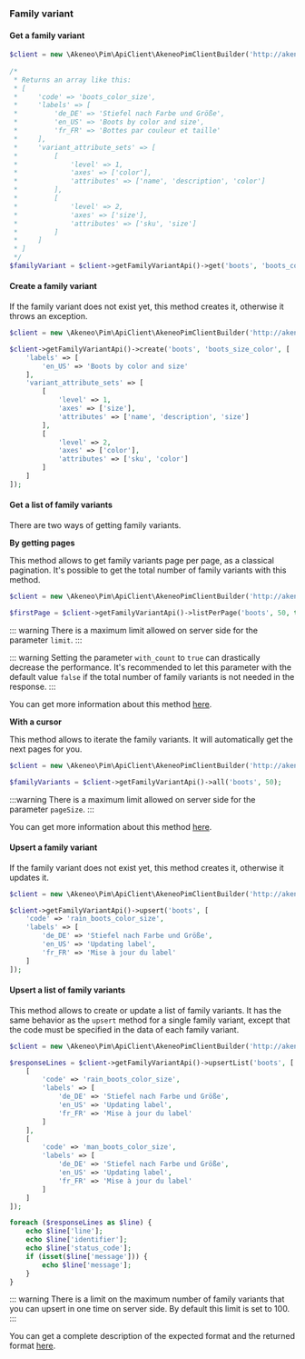 ### Family variant

#### Get a family variant

```php
$client = new \Akeneo\Pim\ApiClient\AkeneoPimClientBuilder('http://akeneo.com/')->buildAuthenticatedByPassword('client_id', 'secret', 'admin', 'admin');
                     
/*
 * Returns an array like this:
 * [
 *     'code' => 'boots_color_size',
 *     'labels' => [
 *         'de_DE' => 'Stiefel nach Farbe und Größe',
 *         'en_US' => 'Boots by color and size',
 *         'fr_FR' => 'Bottes par couleur et taille'
 *     ],
 *     'variant_attribute_sets' => [
 *         [
 *             'level' => 1,
 *             'axes' => ['color'],
 *             'attributes' => ['name', 'description', 'color']
 *         ],
 *         [
 *             'level' => 2,
 *             'axes' => ['size'],
 *             'attributes' => ['sku', 'size']
 *         ]
 *     ]
 * ]
 */
$familyVariant = $client->getFamilyVariantApi()->get('boots', 'boots_color_size');
```

#### Create a family variant

If the family variant does not exist yet, this method creates it, otherwise it throws an exception.

```php
$client = new \Akeneo\Pim\ApiClient\AkeneoPimClientBuilder('http://akeneo.com/')->buildAuthenticatedByPassword('client_id', 'secret', 'admin', 'admin');

$client->getFamilyVariantApi()->create('boots', 'boots_size_color', [
    'labels' => [
        'en_US' => 'Boots by color and size'
    ],
    'variant_attribute_sets' => [
        [
            'level' => 1,
            'axes' => ['size'],
            'attributes' => ['name', 'description', 'size']
        ],
        [
            'level' => 2,
            'axes' => ['color'],
            'attributes' => ['sku', 'color']
        ]
    ]
]);
```

#### Get a list of family variants

There are two ways of getting family variants.

**By getting pages**

This method allows to get family variants page per page, as a classical pagination.
It's possible to get the total number of family variants with this method.

```php
$client = new \Akeneo\Pim\ApiClient\AkeneoPimClientBuilder('http://akeneo.com/')->buildAuthenticatedByPassword('client_id', 'secret', 'admin', 'admin');

$firstPage = $client->getFamilyVariantApi()->listPerPage('boots', 50, true);
```

::: warning
There is a maximum limit allowed on server side for the parameter `limit`.
:::

::: warning
Setting the parameter `with_count`  to `true`  can drastically decrease the performance.
It's recommended to let this parameter with the default value `false` if the total number of family variants is not needed in the response.
:::

You can get more information about this method [here](/php-client/list-resources.html#by-getting-pages).

**With a cursor**

This method allows to iterate the family variants. It will automatically get the next pages for you.

```php
$client = new \Akeneo\Pim\ApiClient\AkeneoPimClientBuilder('http://akeneo.com/')->buildAuthenticatedByPassword('client_id', 'secret', 'admin', 'admin');

$familyVariants = $client->getFamilyVariantApi()->all('boots', 50);
```

:::warning
There is a maximum limit allowed on server side for the parameter `pageSize`.
:::

You can get more information about this method [here](/php-client/list-resources.html#with-a-cursor).

#### Upsert a family variant

If the family variant does not exist yet, this method creates it, otherwise it updates it.

```php
$client = new \Akeneo\Pim\ApiClient\AkeneoPimClientBuilder('http://akeneo.com/')->buildAuthenticatedByPassword('client_id', 'secret', 'admin', 'admin');

$client->getFamilyVariantApi()->upsert('boots', [
    'code' => 'rain_boots_color_size',
    'labels' => [
        'de_DE' => 'Stiefel nach Farbe und Größe',
        'en_US' => 'Updating label',
        'fr_FR' => 'Mise à jour du label'
    ]
]);
```

#### Upsert a list of family variants

This method allows to create or update a list of family variants.
It has the same behavior as the `upsert` method for a single family variant, except that the code must be specified in the data of each family variant.


```php
$client = new \Akeneo\Pim\ApiClient\AkeneoPimClientBuilder('http://akeneo.com/')->buildAuthenticatedByPassword('client_id', 'secret', 'admin', 'admin');

$responseLines = $client->getFamilyVariantApi()->upsertList('boots', [
    [
        'code' => 'rain_boots_color_size',
        'labels' => [
            'de_DE' => 'Stiefel nach Farbe und Größe',
            'en_US' => 'Updating label',
            'fr_FR' => 'Mise à jour du label'
        ]
    ],
    [
        'code' => 'man_boots_color_size',
        'labels' => [
            'de_DE' => 'Stiefel nach Farbe und Größe',
            'en_US' => 'Updating label',
            'fr_FR' => 'Mise à jour du label'
        ]
    ]
]);

foreach ($responseLines as $line) {
    echo $line['line'];
    echo $line['identifier'];
    echo $line['status_code'];
    if (isset($line['message'])) {
        echo $line['message'];
    }
}
```

::: warning
There is a limit on the maximum number of family variants that you can upsert in one time on server side. By default this limit is set to 100.
:::

You can get a complete description of the expected format and the returned format [here](/api-reference.html#get_families__family_code__variants).
